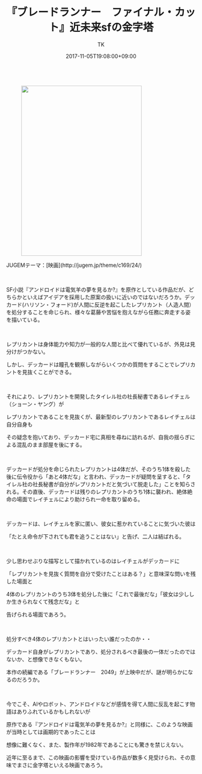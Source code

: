 ﻿---
layout: post

title: 『ブレードランナー　ファイナル・カット』近未来sfの金字塔
author: TK
date: 2017-11-05T19:08:00+09:00
comments: true
categories: Movie
---
<figure class="image pict" style="float:left"><img alt="" height="452" src="http://img-cdn.jg.jugem.jp/851/3766742/20171105_1414828.jpg" width="320" />

</figure>

<p><br style="clear:both" />
JUGEMテーマ：[映画](http://jugem.jp/theme/c169/24/)</p>

<p>&nbsp;</p>

<p>SF小説『アンドロイドは電気羊の夢を見るか?』を原作としている作品だが、どちらかといえばアイデアを採用した原案の扱いに近いのではないだろうか。デッカード(ハリソン・フォード)が人間に反逆を起こしたレプリカント（人造人間）を処分することを命じられ、様々な葛藤や苦悩を抱えながら任務に奔走する姿を描いている。</p>

<p>&nbsp;</p>

<p>レプリカントは身体能力や知力が一般的な人間と比べて優れているが、外見は見分けがつかない。</p>

<p>しかし、デッカードは瞳孔を観察しながらいくつかの質問をすることでレプリカントを見抜くことができる。</p>

<p>&nbsp;</p>

<p>それにより、レプリカントを開発したタイレル社の社長秘書であるレイチェル（ショーン・ヤング）が</p>

<p>レプリカントであることを見抜くが、最新型のレプリカントであるレイチェルは自分自身も</p>

<p>その疑念を抱いており、デッカード宅に真相を尋ねに訪れるが、自我の揺らぎによる混乱のまま部屋を後にする。</p>

<p>&nbsp;</p>

<p>デッカードが処分を命じられたレプリカントは4体だが、そのうち1体を殺した後に伝令役から「あと4体だな」と言われ、デッカードが疑問を呈すると、「タイレル社の社長秘書が自分がレプリカントだと気づいて脱走した」ことを知らされる。その直後、デッカードは残りのレプリカントのうち1体に襲われ、絶体絶命の場面でレイチェルにより助けられ一命を取り留める。</p>

<p>&nbsp;</p>

<p>デッカードは、レイチェルを家に匿い、彼女に惹かれていることに気づいた彼は</p>

<p>「たとえ命令が下されても君を追うことはない」と告げ、二人は結ばれる。</p>

<p>&nbsp;</p>

<p>少し思わせぶりな描写として描かれているのはレイチェルがデッカードに</p>

<p>「レプリカントを見抜く質問を自分で受けたことはある？」と意味深な問いを残した場面と</p>

<p>4体のレプリカントのうち3体を処分した後に「これで最後だな」「彼女は少ししか生きられなくて残念だな」と</p>

<p>告げられる場面であろう。</p>

<p>&nbsp;</p>

<p>処分すべき4体のレプリカントとはいったい誰だったのか・・</p>

<p>デッカード自身がレプリカントであり、処分されるべき最後の一体だったのではないか、と想像できなくもない。</p>

<p>本作の続編である「ブレードランナー　2049」が上映中だが、謎が明らかになるのだろうか。</p>

<p>&nbsp;</p>

<p>今でこそ、AIやロボット、アンドロイドなどが感情を得て人間に反乱を起こす物語はありふれているかもしれないが</p>

<p>原作である『アンドロイドは電気羊の夢を見るか?』と同様に、このような映画が当時としては画期的であったことは</p>

<p>想像に難くなく、また、製作年が1982年であることにも驚きを禁じえない。</p>

<p>近年に至るまで、この映画の影響を受けている作品が数多く見受けられ、その意味でまさに金字塔といえる映画であろう。</p>

<p>&nbsp;</p>
